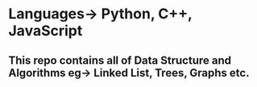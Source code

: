 # Languages-> Python, C++, JavaScript
## This repo contains all of Data Structure and Algorithms eg-> Linked List, Trees, Graphs etc.
